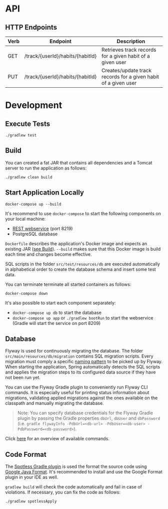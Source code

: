 # API

## HTTP Endpoints

| Verb   | Endpoint                         | Description                                                    |
| ------ | -------------------------------- |--------------------------------------------------------------- |
| GET    | /track/{userId}/habits/{habitId} | Retrieves track records for a given habit of a given user      |
| PUT    | /track/{userId}/habits/{habitId} | Creates/update track records for a given habit of a given user |

# Development

## Execute Tests

```
./gradlew test
```

## Build

You can created a fat JAR that contains all dependencies and a Tomcat server to run the application as follows: 

```
./gradlew clean build
```

## Start Application Locally

```
docker-compose up --build
```

It's recommend to use `docker-compose` to start the following components on your local machine:
* [REST webservice](http://localhost:8219/actuator/health) (port 8219)
* PostgreSQL database

`Dockerfile` describes the application's Docker image and expects an existing JAR ([see Build](#build)).
`--build` makes sure that this Docker image is build each time and changes become effective.

SQL scripts in the folder `src/test/resources/db` are executed automatically in alphabetical order to create the database schema and insert some test data.

You can terminate terminate all started containers as follows:

```
docker-compose down
```

It's also possible to start each component separately:

* `docker-compose up db` to start the database
* `docker-compose up app` or `./gradlew bootRun` to start the webservice (Gradle will start the service on port 8209)

## Database
Flyway is used for continuously migrating the database.
The folder `src/main/resources/db/migration` contains SQL migration scripts. Every migration must comply a specific 
[naming pattern](https://flywaydb.org/documentation/migrations#naming) to be picked up by Flyway.
When starting the application, Spring automatically detects the SQL scripts and applies the migration steps to its 
configured data source if they have not been run yet.

You can use the Flyway Gradle plugin to conveniently run Flyway CLI commands. It is especially useful for printing 
status information about migrations, validating applied migrations against the ones available on the classpath and 
manually migrating the database.

> Note: You can specify database credentials for the Flyway Gradle plugin by passing the Gradle properties `dbUrl`, 
`dbUser` and `dbPassword` (i.e. `gradle flywayInfo -PdbUrl=<db-url> -PdbUser=<db-user> -PdbPassword=<db-password>`).

Click [here](https://flywaydb.org/documentation/commandline/#commands) for an overview of available commands.

## Code Format

The [Spotless Gradle plugin](https://github.com/diffplug/spotless/tree/master/plugin-gradle) is used the format the 
source code using [Google Java Format](https://github.com/google/google-java-format). It's recommended to install and 
use the Google Format plugin in your IDE as well.

`gradlew build` will check the code automatically and fail in case of violations.
If necessary, you can fix the code as follows:

```bash
./gradlew spotlessApply
```
